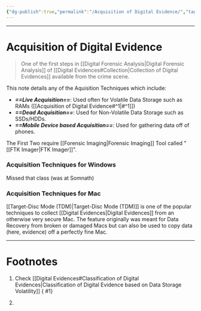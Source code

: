 ```yaml
---
{"dg-publish":true,"permalink":"/Acquisition of Digital Evidence/","tags":["Academics","CyberSec"]}
---
```



---
# Acquisition of Digital Evidence
> One of the first steps in [[Digital Forensic Analysis\|Digital Forensic Analysis]] of [[Digital Evidences#Collection\|Collection of Digital Evidences]] available from the crime scene.

This note details any of the Aquisition Techniques which include:
- ***==Live Acquisition==***: Used often for Volatile Data Storage such as RAMs ([[Acquisition of Digital Evidence#^1\|#^1]])
- ***==Dead Acquisition==***: Used for Non-Volatile Data Storage such as SSDs/HDDs.
- ***==Mobile Device based Acquisition==***: Used for gathering data off of phones.

The First Two require [[Forensic Imaging\|Forensic Imaging]] Tool called "[[FTK Imager\|FTK Imager]]".

### Acquisition Techniques for Windows
Missed that class (was at Somnath)

### Acquisition Techniques for Mac
[[Target-Disc Mode (TDM)\|Target-Disc Mode (TDM)]] is one of the popular techniques to collect [[Digital Evidences\|Digital Evidences]] from an otherwise very secure Mac. The feature originally was meant for Data Recovery from broken or damaged Macs but can also be used to copy data (here, evidence) off a perfectly fine Mac.

---
# Footnotes
1. Check [[Digital Evidences#Classification of Digital Evidences\|Classification of Digital Evidence based on Data Storage Volatility]]
{ #1}

2. 
